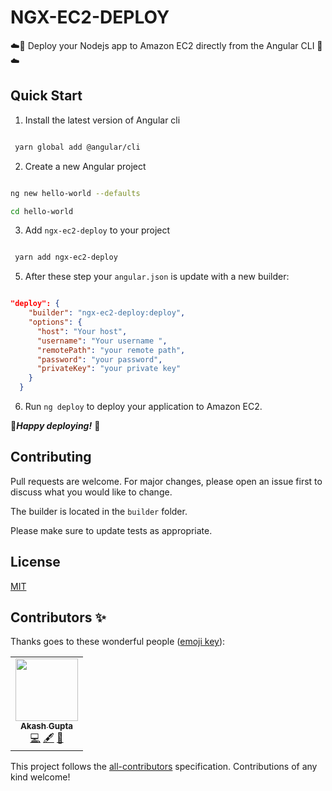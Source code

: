 # NGX-EC2-DEPLOY

☁️🚀 Deploy your Nodejs app to Amazon EC2 directly from the Angular CLI 🚀☁️

## Quick Start

1. Install the latest version of Angular cli

```sh

 yarn global add @angular/cli

```

2. Create a new Angular project

```sh

ng new hello-world --defaults

cd hello-world

```

3. Add `ngx-ec2-deploy` to your project

```sh

 yarn add ngx-ec2-deploy

```

5. After these step your `angular.json` is update with a new builder:

```json

"deploy": {
    "builder": "ngx-ec2-deploy:deploy",
    "options": {
      "host": "Your host",
      "username": "Your username ",
      "remotePath": "your remote path",
      "password": "your password",
      "privateKey": "your private key"
    }
  }

```

6. Run `ng deploy` to deploy your application to Amazon EC2.

🚀**_Happy deploying!_** 🚀

## Contributing

Pull requests are welcome. For major changes, please open an issue first to discuss what you would like to change.

The builder is located in the `builder` folder.

Please make sure to update tests as appropriate.

## License

[MIT](./LICENSE)

## Contributors ✨

Thanks goes to these wonderful people ([emoji key](https://allcontributors.org/docs/en/emoji-key)):

<!-- ALL-CONTRIBUTORS-LIST:START - Do not remove or modify this section -->

<!-- prettier-ignore-start -->

<!-- markdownlint-disable -->

<table>

<tr>

<td  align="center"><a  href="https://techaks.github.io"><img  src="https://findakash.com/assets/img/mypic.jpg"  width="100px;"  alt=""/><br  /><sub><b>Akash Gupta</b></sub></a><br  /><a  href="https://github.com/techaks/ngx-ec2-deploy/commits?author=Akash"  title="Code">💻</a>  <a  href="#content-Akash"  title="Content">🖋</a>  <a  href="https://github.com/techaks/ngx-ec2-deploy/pulls"  title="Reviewed Pull Requests">👀</a></td>



</tr>

</table>

  

<!-- markdownlint-enable -->

<!-- prettier-ignore-end -->

<!-- ALL-CONTRIBUTORS-LIST:END -->

This project follows the [all-contributors](https://github.com/all-contributors/all-contributors) specification. Contributions of any kind welcome!

